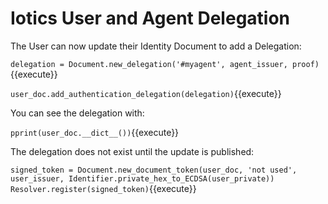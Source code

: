 # Iotics User and Agent Delegation

The User can now update their Identity Document to add a Delegation:

`delegation = Document.new_delegation('#myagent', agent_issuer, proof)`{{execute}}

`user_doc.add_authentication_delegation(delegation)`{{execute}}

You can see the delegation with:

`pprint(user_doc.__dict__())`{{execute}}

The delegation does not exist until the update is published:

`signed_token = Document.new_document_token(user_doc, 'not used', user_issuer, Identifier.private_hex_to_ECDSA(user_private))
Resolver.register(signed_token)`{{execute}}
